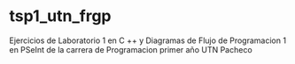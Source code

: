 # tsp1_utn_frgp
Ejercicios de Laboratorio 1 en C ++ y Diagramas de Flujo de Programacion 1 en PSeInt de la carrera de Programacion primer año UTN Pacheco
